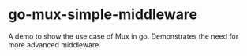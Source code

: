 # go-mux-simple-middleware

A demo to show the use case of Mux in go. Demonstrates the need for more
advanced middleware.
